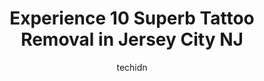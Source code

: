 ---
layout: ampstory
image: https://i0.wp.com/www.depkes.org/wp-content/uploads/2023/06/tattoo-removal-0-in-jersey-city-nj-1685853554.png?resize=640,853
author: techidn
featured: false
description: Discover the impressive array of Tattoo Removal options in Jersey City NJ, where you can find 10 of the largest Tattoo Removal establishments in the area. From renowned classics to hidden ge
title: Experience 10 Superb Tattoo Removal in Jersey City NJ
cover:
   title: Experience 10 Superb Tattoo Removal in Jersey City NJ
   subtitle: Rickpate
   background: https://www.depkes.org/wp-content/uploads/2023/06/tattoo-removal-0-in-jersey-city-nj-1685853554.png

pages: 
 - layout: thirds
   top: <h1>#1 Ethos Spa, Skin and Laser Center</h1>
   bottom: "<p>I live in Morris Plains and although there are other locations and other skincare centers, choosing Ethos  in Summit was the best decision I could have made. So happy wit</p>"
   background: https://www.depkes.org/wp-content/uploads/2023/06/tattoo-removal-1-in-jersey-city-nj-1685853555.png
   backgroundblur: true
 - layout: thirds
   top: <h1>#2 Removery Tattoo Removal & Fading</h1>
   bottom: "<p>This was my second round of laser tattoo removal but my very first time with Removery and the experience was so so good. I immediately felt welcomed and at ease which was</p>"
   background: https://www.depkes.org/wp-content/uploads/2023/06/tattoo-removal-2-in-jersey-city-nj-1685853556.jpeg
   cta:
      link: https://www.depkes.org/blog/experience-10-superb-tattoo-removal-in-jersey-city-nj/
      text: Experience 10 Superb Tattoo Removal in Jersey City NJ
 - layout: thirds
   top: <h1>#3 Removery Tattoo Removal & Fading</h1>
   bottom: "<p>527 Atlantic Ave, Brooklyn, NY 11217, United States</p>"
   background: https://www.depkes.org/wp-content/uploads/2023/06/tattoo-removal-3-in-jersey-city-nj-1685853557.jpeg
   cta:
      link: https://www.depkes.org/blog/experience-10-superb-tattoo-removal-in-jersey-city-nj/
      text: Experience 10 Superb Tattoo Removal in Jersey City NJ
 - layout: thirds
   top: <h1>#4 Blue Bird Tattoo Gallery | Jersey City, NJ</h1>
   bottom: "<p>1074 Summit Ave, Jersey City, NJ 07307, United States</p>"
   background: https://images.unsplash.com/photo-1518640467707-6811f4a6ab73?ixlib=rb-4.0.3&ixid=MnwxMjA3fDB8MHxwaG90by1wYWdlfHx8fGVufDB8fHx8&auto=format&fit=crop&w=640&h=853&q=80
   cta:
      link: https://www.depkes.org/blog/experience-10-superb-tattoo-removal-in-jersey-city-nj/
      text: Experience 10 Superb Tattoo Removal in Jersey City NJ
 - layout: thirds
   top: <h1>#5 Jersey City Tattoo</h1>
   bottom: "<p>253 Newark Ave, Jersey City, NJ 07302, United States</p>"
   background: https://images.unsplash.com/photo-1561679660-d00ee1e0dc8e?ixlib=rb-4.0.3&ixid=MnwxMjA3fDB8MHxwaG90by1wYWdlfHx8fGVufDB8fHx8&auto=format&fit=crop&w=640&h=853&q=80
   cta:
      link: https://www.depkes.org/blog/experience-10-superb-tattoo-removal-in-jersey-city-nj/
      text: Experience 10 Superb Tattoo Removal in Jersey City NJ
 - layout: thirds
   top: <h1>#6 Removery Tattoo Removal & Fading</h1>
   bottom: "<p>2 Beekman St, New York, NY 10038, United States</p>"
   background: https://images.unsplash.com/photo-1632260260864-caf7fde5ec36?ixlib=rb-4.0.3&ixid=MnwxMjA3fDB8MHxwaG90by1wYWdlfHx8fGVufDB8fHx8&auto=format&fit=crop&w=640&h=853&q=80
   cta:
      link: https://www.depkes.org/blog/experience-10-superb-tattoo-removal-in-jersey-city-nj/
      text: Experience 10 Superb Tattoo Removal in Jersey City NJ
 - layout: thirds
   top: <h1>#7 Village Pop Tattoo Body Piercing Smoke Shop</h1>
   bottom: "<p>761 Bergen Ave, Jersey City, NJ 07306, United States</p>"
   background: https://images.unsplash.com/photo-1553949345-eb786bb3f7ba?ixlib=rb-4.0.3&ixid=MnwxMjA3fDB8MHxwaG90by1wYWdlfHx8fGVufDB8fHx8&auto=format&fit=crop&w=640&h=853&q=80
   cta:
      link: https://www.depkes.org/blog/experience-10-superb-tattoo-removal-in-jersey-city-nj/
      text: Experience 10 Superb Tattoo Removal in Jersey City NJ
 - layout: thirds
   middle: Continue reading...
   background: https://images.unsplash.com/photo-1533735380053-eb8d0759b24a?ixlib=rb-4.0.3&ixid=MnwxMjA3fDB8MHxwaG90by1wYWdlfHx8fGVufDB8fHx8&auto=format&fit=crop&w=640&h=853&q=80
   cta:
      link: https://www.depkes.org/blog/experience-10-superb-tattoo-removal-in-jersey-city-nj/
      text: Experience 10 Superb Tattoo Removal in Jersey City NJ
      
---